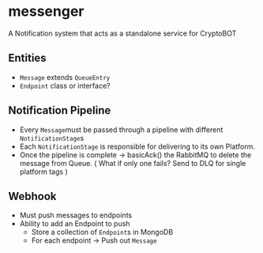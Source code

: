 # messenger
A Notification system that acts as a standalone service for CryptoBOT

## Entities
- `Message` extends `QueueEntry`
- `Endpoint` class or interface?

## Notification Pipeline
- Every `Message`must be passed through a pipeline with different `NotificationStage`s
- Each `NotificationStage` is responsible for delivering to its own Platform.
- Once the pipeline is complete -> basicAck() the RabbitMQ to delete the message from Queue. ( What if only one fails? Send to DLQ for single platform tags )



## Webhook
- Must push messages to endpoints
- Ability to add an Endpoint to push
  - Store a collection of `Endpoint`s in MongoDB
  - For each endpoint -> Push out `Message`
